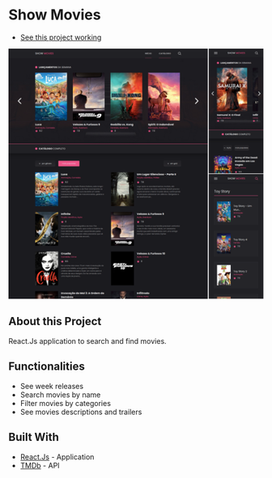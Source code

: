# Show Movies
- [See this project working](https://tiagopires-show-movies.netlify.app/)

![](public/images/git-img.png)

## About this Project
React.Js application to search and find movies.

## Functionalities
- See week releases 
- Search movies by name
- Filter movies by categories
- See movies descriptions and trailers

## Built With
 - [React.Js](https://pt-br.reactjs.org/) - Application
 - [TMDb](https://developers.themoviedb.org/3) - API

